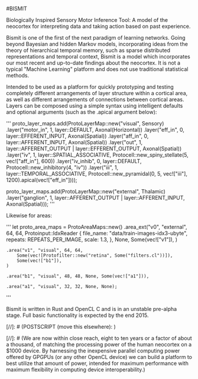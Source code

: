 #BISMIT

Biologically Inspired Sensory Motor Inference Tool: 
A model of the neocortex for interpreting data and taking action based on past experience.

Bismit is one of the first of the next paradigm of learning networks. Going beyond Bayesian and hidden Markov models, incorporating ideas from the theory of hierarchical temporal memory, such as sparse distributed representations and temporal context, Bismit is a model which incorporates our most recent and up-to-date findings about the neocortex. It is not a typical "Machine Learning" platform and does not use traditional statistical methods. 

Intended to be used as a platform for quickly prototyping and testing completely different arrangements of layer structure within a cortical area, as well as different arrangements of connections between cortical areas. Layers can be composed using a simple syntax using intelligent defaults and optional arguments (such as the .apical argument below):

'''
proto_layer_maps.add(ProtoLayerMap::new("visual", Sensory)
		.layer("motor_in", 1, layer::DEFAULT, Axonal(Horizontal))
		.layer("eff_in", 0, layer::EFFERENT_INPUT, Axonal(Spatial))
		.layer("aff_in", 0, layer::AFFERENT_INPUT, Axonal(Spatial))
		.layer("out", 1, layer::AFFERENT_OUTPUT | layer::EFFERENT_OUTPUT, Axonal(Spatial))
		.layer("iv", 1, layer::SPATIAL_ASSOCIATIVE, 
			Protocell::new_spiny_stellate(5, vec!["aff_in"], 600)) 
		.layer("iv_inhib", 0, layer::DEFAULT, 
			Protocell::new_inhibitory(4, "iv"))
		.layer("iii", 1, layer::TEMPORAL_ASSOCIATIVE, 
			Protocell::new_pyramidal(0, 5, vec!["iii"], 1200).apical(vec!["eff_in"])));

proto_layer_maps.add(ProtoLayerMap::new("external", Thalamic)
		.layer("ganglion", 1, layer::AFFERENT_OUTPUT | layer::AFFERENT_INPUT, Axonal(Spatial)));
'''

Likewise for areas:

'''
let proto_area_maps = ProtoAreaMaps::new()
	.area_ext("v0", "external", 64, 64,
		Protoinput::IdxReader { 
			file_name: "data/train-images-idx3-ubyte", 
			repeats: REPEATS_PER_IMAGE, 
			scale: 1.3,
		},
		None, 
		Some(vec!["v1"]),
	)

	.area("v1", "visual", 64, 64,
		Some(vec![Protofilter::new("retina", Some("filters.cl"))]),			
		Some(vec!["b1"]),
	)

	.area("b1", "visual", 48, 48, None,	Some(vec!["a1"])),

	.area("a1", "visual", 32, 32, None, None);
'''

Bismit is written in Rust and OpenCL C and is in an unstable pre-alpha stage. Full basic functionality is expected by the end 2015.



[//]: # (POSTSCRIPT (move this elsewhere): )

[//]: # (We are now within close reach, eight to ten years or a factor of about a thousand, of matching the processing power of the human neocortex on a $1000 device. By harnessing the inexpensive parallel computing power offered by GPGPUs (or any other OpenCL device) we can build a platform to best utilize that amount of power, intended for maximum performance with maximum flexibility in computing device interoperability.)
